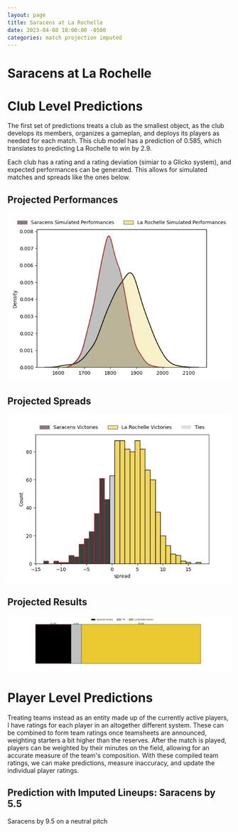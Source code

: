 ```yaml
---  
layout: page  
title: Saracens at La Rochelle  
date: 2023-04-08 18:00:00 -0500  
categories: match projection imputed  
---
```

# Saracens at La Rochelle

# Club Level Predictions


The first set of predictions treats a club as the smallest object, as the club develops its members, organizes a gameplan, and deploys its players as needed for each match. This club model has a prediction of 0.585, which translates to predicting La Rochelle to win by 2.9.

Each club has a rating and a rating deviation (simiar to a Glicko system), and expected performances can be generated. This allows for simulated matches and spreads like the ones below.
## Projected Performances


![Projected Performances](plots/performances_2023-04-08-LaRochelle-Saracens.png)
## Projected Spreads


![Projected Spreads](plots/spreads_2023-04-08-LaRochelle-Saracens.png)
## Projected Results


![Projected Results](plots/resultbar_2023-04-08-LaRochelle-Saracens.png)
# Player Level Predictions


Treating teams instead as an entity made up of the currently active players, I have ratings for each player in an altogether different system. These can be combined to form team ratings once teamsheets are announced, weighting starters a bit higher than the reserves. After the match is played, players can be weighted by their minutes on the field, allowing for an accurate measure of the team's composition. With these compiled team ratings, we can make predictions, measure inaccuracy, and update the individual player ratings.
## Prediction with Imputed Lineups: Saracens by 5.5


Saracens by 9.5 on a neutral pitch

